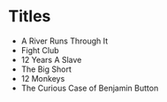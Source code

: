 # Titles

- A River Runs Through It
- Fight Club
- 12 Years A Slave
- The Big Short
- 12 Monkeys
- The Curious Case of Benjamin Button
